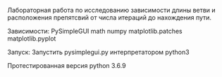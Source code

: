 Лабораторная работа по исследованию зависимости длины ветви и расположения препятсвий от числа итераций до нахождения пути.

Зависимости:
PySimpleGUI
math
numpy
matplotlib.patches
matplotlib.pyplot

Запуск:
Запустить pysimplegui.py интерпретатором python3

Протестированная версия python 3.6.9
